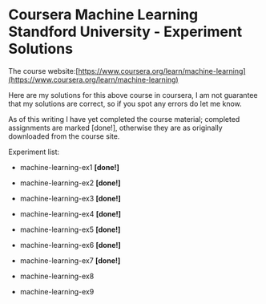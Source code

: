 # Coursera Machine Learning Standford University - Experiment Solutions
The course website:[https://www.coursera.org/learn/machine-learning](https://www.coursera.org/learn/machine-learning)

Here are my solutions for this above course in coursera, I am not guarantee that my solutions are correct, so if you spot any errors do let me know.

As of this writing I have yet completed the course material; completed assignments are marked [done!], otherwise they are as originally downloaded from the course site.

Experiment list:

* machine-learning-ex1  **[done!]**

* machine-learning-ex2  **[done!]**
* machine-learning-ex3	 **[done!]**
* machine-learning-ex4	 **[done!]**
* machine-learning-ex5	 **[done!]**
* machine-learning-ex6	 **[done!]**
* machine-learning-ex7	 **[done!]**
* machine-learning-ex8
* machine-learning-ex9

